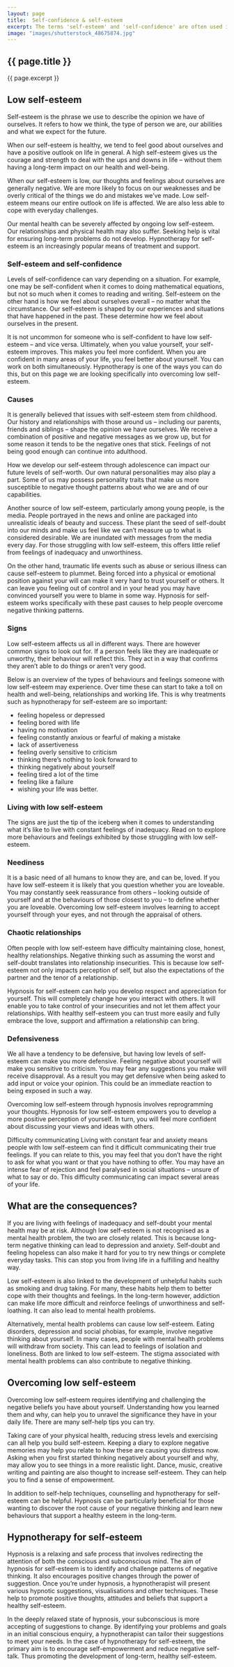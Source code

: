 ```yaml
---
layout: page
title:  Self-confidence & self-esteem
excerpt: The terms 'self-esteem' and 'self-confidence' are often used interchangeably when we describe how we feel about ourselves. However, although self-confidence is related to self-esteem, they are two different concepts. Unlike self-esteem, which describes how we feel about ourselves as a whole, self-confidence is the level of trust we have in our abilities, our sense of judgement and personal qualities.
image: "images/shutterstock_48675874.jpg"
---
```

## {{ page.title }}

{{ page.excerpt }}

## Low self-esteem

Self-esteem is the phrase we use to describe the opinion we have of ourselves. It refers to how we think, the type of person we are, our abilities and what we expect for the future.

When our self-esteem is healthy, we tend to feel good about ourselves and have a positive outlook on life in general. A high self-esteem gives us the courage and strength to deal with the ups and downs in life – without them having a long-term impact on our health and well-being.

When our self-esteem is low, our thoughts and feelings about ourselves are generally negative. We are more likely to focus on our weaknesses and be overly critical of the things we do and mistakes we’ve made. Low self-esteem means our entire outlook on life is affected. We are also less able to cope with everyday challenges.

Our mental health can be severely affected by ongoing low self-esteem. Our relationships and physical health may also suffer. Seeking help is vital for ensuring long-term problems do not develop. Hypnotherapy for self-esteem is an increasingly popular means of treatment and support.

### Self-esteem and self-confidence

Levels of self-confidence can vary depending on a situation. For example, one may be self-confident when it comes to doing mathematical equations, but not so much when it comes to reading and writing. Self-esteem on the other hand is how we feel about ourselves overall – no matter what the circumstance. Our self-esteem is shaped by our experiences and situations that have happened in the past. These determine how we feel about ourselves in the present.

It is not uncommon for someone who is self-confident to have low self-esteem – and vice versa. Ultimately, when you value yourself, your self-esteem improves. This makes you feel more confident. When you are confident in many areas of your life, you feel better about yourself. You can work on both simultaneously. Hypnotherapy is one of the ways you can do this, but on this page we are looking specifically into overcoming low self-esteem.

### Causes

It is generally believed that issues with self-esteem stem from childhood. Our history and relationships with those around us – including our parents, friends and siblings – shape the opinion we have ourselves. We receive a combination of positive and negative messages as we grow up, but for some reason it tends to be the negative ones that stick. Feelings of not being good enough can continue into adulthood.

How we develop our self-esteem through adolescence can impact our future levels of self-worth. Our own natural personalities may also play a part. Some of us may possess personality traits that make us more susceptible to negative thought patterns about who we are and of our capabilities.

Another source of low self-esteem, particularly among young people, is the media. People portrayed in the news and online are packaged into unrealistic ideals of beauty and success. These plant the seed of self-doubt into our minds and make us feel like we can’t measure up to what is considered desirable. We are inundated with messages from the media every day. For those struggling with low self-esteem, this offers little relief from feelings of inadequacy and unworthiness.

On the other hand, traumatic life events such as abuse or serious illness can cause self-esteem to plummet. Being forced into a physical or emotional position against your will can make it very hard to trust yourself or others. It can leave you feeling out of control and in your head you may have convinced yourself you were to blame in some way. Hypnosis for self-esteem works specifically with these past causes to help people overcome negative thinking patterns.

### Signs

Low self-esteem affects us all in different ways. There are however common signs to look out for. If a person feels like they are inadequate or unworthy, their behaviour will reflect this. They act in a way that confirms they aren’t able to do things or aren’t very good.

Below is an overview of the types of behaviours and feelings someone with low self-esteem may experience. Over time these can start to take a toll on health and well-being, relationships and working life. This is why treatments such as hypnotherapy for self-esteem are so important:

- feeling hopeless or depressed
- feeling bored with life
- having no motivation
- feeling constantly anxious or fearful of making a mistake
- lack of assertiveness
- feeling overly sensitive to criticism
- thinking there’s nothing to look forward to
- thinking negatively about yourself
- feeling tired a lot of the time
- feeling like a failure
- wishing your life was better.

### Living with low self-esteem

The signs are just the tip of the iceberg when it comes to understanding what it’s like to live with constant feelings of inadequacy. Read on to explore more behaviours and feelings exhibited by those struggling with low self-esteem.

### Neediness

It is a basic need of all humans to know they are, and can be, loved. If you have low self-esteem it is likely that you question whether you are loveable. You may constantly seek reassurance from others – looking outside of yourself and at the behaviours of those closest to you – to define whether you are loveable. Overcoming low self-esteem involves learning to accept yourself through your eyes, and not through the appraisal of others.

### Chaotic relationships

Often people with low self-esteem have difficulty maintaining close, honest, healthy relationships. Negative thinking such as assuming the worst and self-doubt translates into relationship insecurities. This is because low self-esteem not only impacts perception of self, but also the expectations of the partner and the tenor of a relationship.

Hypnosis for self-esteem can help you develop respect and appreciation for yourself. This will completely change how you interact with others. It will enable you to take control of your insecurities and not let them affect your relationships. With healthy self-esteem you can trust more easily and fully embrace the love, support and affirmation a relationship can bring.

### Defensiveness

We all have a tendency to be defensive, but having low levels of self-esteem can make you more defensive. Feeling negative about yourself will make you sensitive to criticism. You may fear any suggestions you make will receive disapproval. As a result you may get defensive when being asked to add input or voice your opinion. This could be an immediate reaction to being exposed in such a way.

Overcoming low self-esteem through hypnosis involves reprogramming your thoughts. Hypnosis for low self-esteem empowers you to develop a more positive perception of yourself. In turn, you will feel more confident about discussing your views and ideas with others.

Difficulty communicating
Living with constant fear and anxiety means people with low self-esteem can find it difficult communicating their true feelings. If you can relate to this, you may feel that you don’t have the right to ask for what you want or that you have nothing to offer. You may have an intense fear of rejection and feel paralysed in social situations – unsure of what to say or do. This difficulty communicating can impact several areas of your life.

## What are the consequences?

If you are living with feelings of inadequacy and self-doubt your mental health may be at risk. Although low self-esteem is not recognised as a mental health problem, the two are closely related. This is because long-term negative thinking can lead to depression and anxiety. Self-doubt and feeling hopeless can also make it hard for you to try new things or complete everyday tasks. This can stop you from living life in a fulfilling and healthy way.

Low self-esteem is also linked to the development of unhelpful habits such as smoking and drug taking. For many, these habits help them to better cope with their thoughts and feelings. In the long-term however, addiction can make life more difficult and reinforce feelings of unworthiness and self-loathing. It can also lead to mental health problems.

Alternatively, mental health problems can cause low self-esteem. Eating disorders, depression and social phobias, for example, involve negative thinking about yourself. In many cases, people with mental health problems will withdraw from society. This can lead to feelings of isolation and loneliness. Both are linked to low self-esteem. The stigma associated with mental health problems can also contribute to negative thinking.

## Overcoming low self-esteem

Overcoming low self-esteem requires identifying and challenging the negative beliefs you have about yourself. Understanding how you learned them and why, can help you to unravel the significance they have in your daily life. There are many self-help tips you can try.

Taking care of your physical health, reducing stress levels and exercising can all help you build self-esteem. Keeping a diary to explore negative memories may help you relate to how these are causing you distress now. Asking when you first started thinking negatively about yourself and why, may allow you to see things in a more realistic light. Dance, music, creative writing and painting are also thought to increase self-esteem. They can help you to find a sense of empowerment.

In addition to self-help techniques, counselling and hypnotherapy for self-esteem can be helpful. Hypnosis can be particularly beneficial for those wanting to discover the root cause of your negative thinking and learn new behaviours that support a healthy esteem in the long-term.

## Hypnotherapy for self-esteem

Hypnosis is a relaxing and safe process that involves redirecting the attention of both the conscious and subconscious mind. The aim of hypnosis for self-esteem is to identify and challenge patterns of negative thinking. It also encourages positive changes through the power of suggestion. Once you’re under hypnosis, a hypnotherapist will present various hypnotic suggestions, visualisations and other techniques. These help to promote positive thoughts, attitudes and beliefs that support a healthy self-esteem.

In the deeply relaxed state of hypnosis, your subconscious is more accepting of suggestions to change. By identifying your problems and goals in an initial conscious enquiry, a hypnotherapist can tailor their suggestions to meet your needs. In the case of hypnotherapy for self-esteem, the primary aim is to encourage self-empowerment and reduce negative self-talk. Thus promoting the development of long-term, healthy self-esteem.

